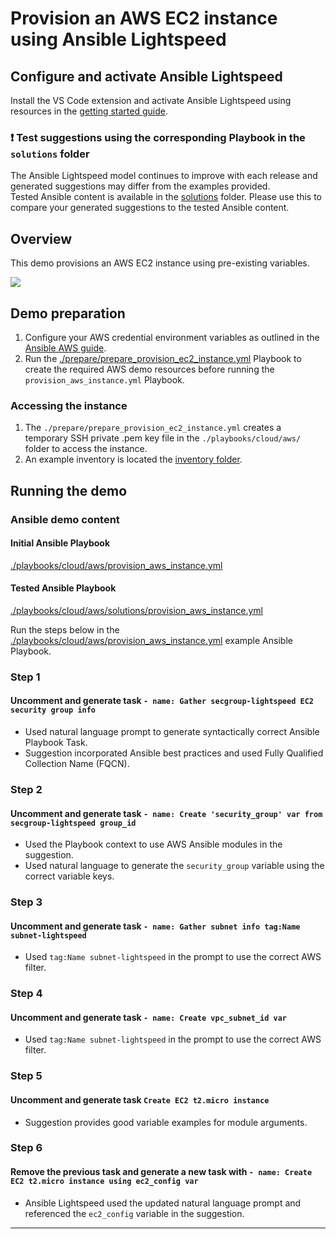 # Provision an AWS EC2 instance using Ansible Lightspeed

## Configure and activate Ansible Lightspeed

Install the VS Code extension and activate Ansible Lightspeed using resources in the [getting started guide](../../../getting_started.md).

### ❗️ Test suggestions using the corresponding Playbook in the `solutions` folder

The Ansible Lightspeed model continues to improve with each release and generated suggestions may differ from the examples provided.  
Tested Ansible content is available in the [solutions](./solutions/) folder. Please use this to compare your generated suggestions to the tested Ansible content.

## Overview

This demo provisions an AWS EC2 instance using pre-existing variables.

![](../../../assets/img/lightspeed_provision_aws_instance.gif)

## Demo preparation

1. Configure your AWS credential environment variables as outlined in the [Ansible AWS guide](https://docs.ansible.com/ansible/latest/collections/amazon/aws/docsite/guide_aws.html#authentication).
2. Run the [./prepare/prepare_provision_ec2_instance.yml](./prepare/prepare_provision_ec2_instance.yml) Playbook to create the required AWS demo resources before running the `provision_aws_instance.yml` Playbook.

### Accessing the instance

1. The `./prepare/prepare_provision_ec2_instance.yml` creates a temporary SSH private .pem key file in the `./playbooks/cloud/aws/` folder to access the instance.
2. An example inventory is located the [inventory folder](./inventory/).

## Running the demo

### Ansible demo content

#### Initial Ansible Playbook

[./playbooks/cloud/aws/provision_aws_instance.yml](./provision_ec2_instance.yml)

#### Tested Ansible Playbook

[./playbooks/cloud/aws/solutions/provision_aws_instance.yml](./solutions/provision_ec2_instance.yml)

Run the steps below in the [./playbooks/cloud/aws/provision_aws_instance.yml](./provision_ec2_instance.yml) example Ansible Playbook.

### Step 1

#### Uncomment and generate task `- name: Gather secgroup-lightspeed EC2 security group info`

- Used natural language prompt to generate syntactically correct Ansible Playbook Task.
- Suggestion incorporated Ansible best practices and used Fully Qualified Collection Name (FQCN).

### Step 2

#### Uncomment and generate task `- name: Create 'security_group' var from secgroup-lightspeed group_id`

- Used the Playbook context to use AWS Ansible modules in the suggestion.
- Used natural language to generate the `security_group` variable using the correct variable keys.

### Step 3

#### Uncomment and generate task `- name: Gather subnet info tag:Name subnet-lightspeed`

- Used `tag:Name subnet-lightspeed` in the prompt to use the correct AWS filter.

### Step 4

#### Uncomment and generate task `- name: Create vpc_subnet_id var`

- Used `tag:Name subnet-lightspeed` in the prompt to use the correct AWS filter.

### Step 5

#### Uncomment and generate task `Create EC2 t2.micro instance`

- Suggestion provides good variable examples for module arguments.

### Step 6

#### Remove the previous task and generate a new task with  `- name: Create EC2 t2.micro instance using ec2_config var`

- Ansible Lightspeed used the updated natural language prompt and referenced the `ec2_config` variable in the suggestion.

---
